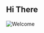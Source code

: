 ## Hi There<a id="Welcome">
![Welcome](https://capsule-render.vercel.app/api?type=waving&height=200&text=Waving!&fontAlign=80&fontAlignY=40&color=gradient)

